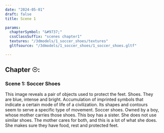 ```yaml
---
date: "2024-05-01"
draft: false
title: Scene 1

params:
  chapterSymbol: "&#9737;"
  cssClassSuffix: "scenes chapter1"
  textures: "/3dmodels/1_soccer_shoes/textures"
  gltfsource: "/3dmodels/1_soccer_shoes/1_soccer_shoes.gltf"

---
```

<h2>Chapter &#9737;:</h2>
<h3>Scene 1: Soccer Shoes</h3>
<canvas id="c"></canvas>

This image reveals a pair of objects used to protect the feet. Shoes. They are blue, intense and bright. Accumulation of  imprinted symbols that indicate a certain mode of life of a civilization. Its shapes and contours seem to serve a specific type of movement. Soccer shoes. Owned by a boy, whose mother carries those shoes. This boy has a sister. She does not use similar shoes. The mother cares for both, and this is a lot of what she does. She makes sure they have food, rest and protected feet.


